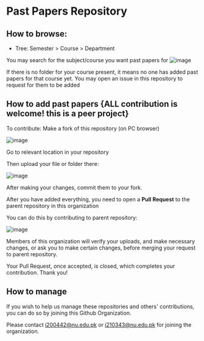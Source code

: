 # Past Papers Repository


## How to browse:
- Tree: Semester > Course > Department

You may search for the subject/course you want past papers for
![image](https://github.com/nuces-isb-past-papers/fsc-past-papers/assets/116589481/a93157bc-fd90-43b6-bb6e-167e0d35c7c1)

If there is no folder for your course present, it means no one has added past papers for that course yet. You may open an issue in this repository to request for them to be added


## How to add past papers {ALL contribution is welcome! this is a peer project}

To contribute: Make a fork of this repository (on PC browser)

![image](https://github.com/nuces-isb-past-papers/fsc-past-papers/assets/88581241/09a28b43-1f9c-4037-9ecb-dff3ad324cc0)

Go to relevant location in your repository

Then upload your file or folder there:

![image](https://github.com/nuces-isb-past-papers/fsc-past-papers/assets/88581241/3d46265d-334e-415c-8c11-94168dd206df)

After making your changes, commit them to your fork.

After you have added everything, you need to open a **Pull Request** to the parent repository in this organization

You can do this by contributing to parent repository:

![image](https://github.com/nuces-isb-past-papers/fsc-past-papers/assets/88581241/badf99d6-dd2a-4c33-921b-5ffdc9f1b785)


Members of this organization will verify your uploads, and make necessary changes, or ask you to make certain changes, before merging your request to parent repository.

Your Pull Request, once accepted, is closed, which completes your contribution. Thank you!


## How to manage

If you wish to help us manage these repositories and others' contributions, you can do so by joining this Github Organization.

Please contact i200442@nu.edu.pk or i210343@nu.edu.pk for joining the organization.
